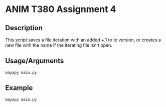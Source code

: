 # ANIM T380 Assignment 4


## Description
This script saves a file iteration with an added +.1 to te version, or creates a new file with the name if the iterating file isn't open.

## Usage/Arguments
```
mayapy main.py
```

## Example

```
mayapy main.py 
```
